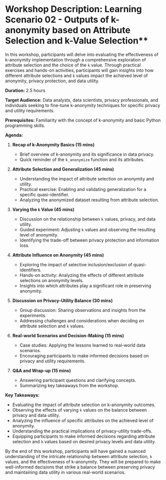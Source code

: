 # Workshop Description: Learning Scenario 02 - Outputs of k-anonymity based on Attribute Selection and k-Value Selection**

In this workshop, participants will delve into evaluating the effectiveness of k-anonymity implementation through a comprehensive exploration of attribute selection and the choice of the `k` value. Through practical exercises and hands-on activities, participants will gain insights into how different attribute selections and `k` values impact the achieved level of anonymity, privacy protection, and data utility.

**Duration:** 2.5 hours

**Target Audience:** Data analysts, data scientists, privacy professionals, and individuals seeking to fine-tune k-anonymity techniques for specific privacy and utility requirements.

**Prerequisites:** Familiarity with the concept of k-anonymity and basic Python programming skills.

**Agenda:**

1.  **Recap of k-Anonymity Basics (15 mins)**
    
    -   Brief overview of k-anonymity and its significance in data privacy.
    -   Quick reminder of the `k_anonymize` function and its attributes.
2.  **Attribute Selection and Generalization (45 mins)**
    
    -   Understanding the impact of attribute selection on anonymity and utility.
    -   Practical exercise: Enabling and validating generalization for a specific quasi-identifier.
    -   Analyzing the anonymized dataset resulting from attribute selection.
3.  **Varying the `k` Value (45 mins)**
    
    -   Discussion on the relationship between `k` values, privacy, and data utility.
    -   Guided experiment: Adjusting `k` values and observing the resulting level of anonymity.
    -   Identifying the trade-off between privacy protection and information loss.
4.  **Attribute Influence on Anonymity (45 mins)**
    
    -   Exploring the impact of selective inclusion/exclusion of quasi-identifiers.
    -   Hands-on activity: Analyzing the effects of different attribute selections on anonymity levels.
    -   Insights into which attributes play a significant role in preserving anonymity.
5.  **Discussion on Privacy-Utility Balance (30 mins)**
    
    -   Group discussion: Sharing observations and insights from the experiments.
    -   Addressing challenges and considerations when deciding on attribute selection and `k` values.
6.  **Real-world Scenarios and Decision-Making (15 mins)**
    
    -   Case studies: Applying the lessons learned to real-world data scenarios.
    -   Encouraging participants to make informed decisions based on privacy and utility requirements.
7.  **Q&A and Wrap-up (15 mins)**
    
    -   Answering participant questions and clarifying concepts.
    -   Summarizing key takeaways from the workshop.

**Key Takeaways:**

-   Evaluating the impact of attribute selection on k-anonymity outcomes.
-   Observing the effects of varying `k` values on the balance between privacy and data utility.
-   Analyzing the influence of specific attributes on the achieved level of anonymity.
-   Understanding the practical implications of privacy-utility trade-offs.
-   Equipping participants to make informed decisions regarding attribute selection and `k` values based on desired privacy levels and data utility.

By the end of this workshop, participants will have gained a nuanced understanding of the intricate relationship between attribute selection, `k` values, and the effectiveness of k-anonymity. They will be prepared to make well-informed decisions that strike a balance between preserving privacy and maintaining data utility in various real-world scenarios.

